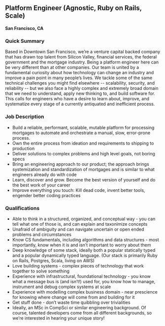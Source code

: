 ## Platform Engineer (Agnostic, Ruby on Rails, Scale)
#### San Francisco, CA

### Quick Summary
Based in Downtown San Francisco, we’re a venture capital backed company that has drawn top talent from Silicon Valley, financial services, the federal government and the mortgage industry. Being a platform engineer here can be very different than at other companies. Our team is united by a fundamental curiosity about how technology can change an industry and improve a pain point in many people’s lives. We tackle some of the same technical challenges you might find elsewhere -- scalability, security, and reliability -- but we also face a highly complex and extremely broad domain that we need to understand, apply new thinking to, and build software for. This calls for engineers who have a desire to learn about, improve, and systematize every stage of a currently antiquated and inefficient process.

### Job Description
+	Build a reliable, performant, scalable, mutable platform for processing mortgages to automate and orchestrate a manual, slow, error-prone process.
+	Own the entire process from ideation and requirements to shipping to production
+	Deliver solutions to complex problems and high level goals, not boring specs
+	Bring an engineering approach to our product; the approach brings systemization and standardization of mortgages and is similar to what engineers already do with code
+	Learn, discover and grow. Become the best version of yourself and do the best work of your career
+	Improve everything you touch: Kill dead code, invent better tools, engender better coding practices

### Qualifications
+	Able to think in a structured, organized, and conceptual way - you can tell what one of those is, and can explain and taxonimize concepts
+	Unafraid of ambiguity and can navigate uncertain or open ended problems and circumstances
+	Know CS fundamentals, including algorithms and data structures - most importantly, know when it is and isn’t important to worry about them
+	Deep knowledge of some stack, ideally both a popular statically typed and a popular dynamically typed language. (Our stack is primarily Ruby on Rails, Postgres, Scala, living on AWS)
+	Love building systems - complex pieces of technology that work together to solve something
+	Experience with infrastructural, foundational technology - you know what a message bus is (and isn’t!) used for, you know how to manage, instrument and debug complex systems at scale
+	Experience with modelling complex business domain - near prescience for knowing where change will come from and building for it
+	Get stuff done - don’t waste time quibbling over trivialities
+	Ideally, an MSc in CompSci or similar engineering background. Of course, talented developers come from all different backgrounds, so we’re interested in hearing your unique story!
